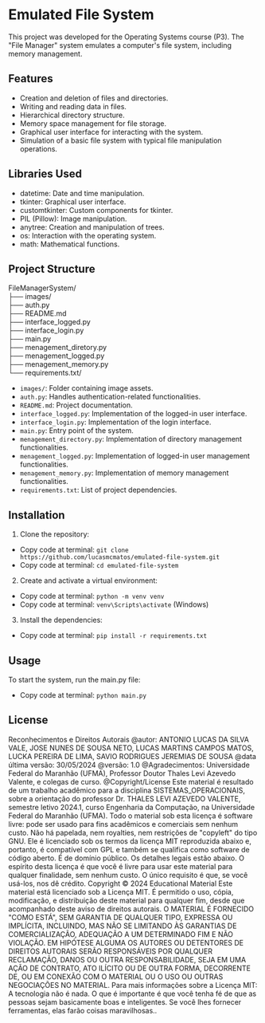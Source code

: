# Emulated File System

This project was developed for the Operating Systems course (P3). The "File Manager" system emulates a computer's file system, including memory management.

## Features
- Creation and deletion of files and directories.
- Writing and reading data in files.
- Hierarchical directory structure.
- Memory space management for file storage.
- Graphical user interface for interacting with the system.
- Simulation of a basic file system with typical file manipulation operations.

## Libraries Used
- datetime: Date and time manipulation.
- tkinter: Graphical user interface.
- customtkinter: Custom components for tkinter.
- PIL (Pillow): Image manipulation.
- anytree: Creation and manipulation of trees.
- os: Interaction with the operating system.
- math: Mathematical functions.

## Project Structure
FileManagerSystem/  
├── images/  
├── auth.py  
├── README.md  
├── interface_logged.py  
├── interface_login.py  
├── main.py  
├── menagement_diretory.py  
├── menagement_logged.py  
├── menagement_memory.py  
└── requirements.txt/  

- `images/`: Folder containing image assets.
- `auth.py`: Handles authentication-related functionalities.
- `README.md`: Project documentation.
- `interface_logged.py`: Implementation of the logged-in user interface.
- `interface_login.py`: Implementation of the login interface.
- `main.py`: Entry point of the system.
- `menagement_directory.py`: Implementation of directory management functionalities.
- `menagement_logged.py`: Implementation of logged-in user management functionalities.
- `menagement_memory.py`: Implementation of memory management functionalities.
- `requirements.txt`: List of project dependencies.

## Installation
1. Clone the repository:

- Copy code at terminal: `git clone https://github.com/lucasmcmatos/emulated-file-system.git`
- Copy code at terminal: `cd emulated-file-system`

2. Create and activate a virtual environment:

- Copy code at terminal: `python -m venv venv`
- Copy code at terminal: `venv\Scripts\activate` (Windows)

3. Install the dependencies:

- Copy code at terminal: `pip install -r requirements.txt`

## Usage
To start the system, run the main.py file:

- Copy code at terminal: `python main.py`

## License

Reconhecimentos e Direitos Autorais @autor: ANTONIO LUCAS DA SILVA VALE, JOSE NUNES DE SOUSA NETO, LUCAS MARTINS CAMPOS MATOS, LUCKA PEREIRA DE LIMA, SAVIO RODRIGUES JEREMIAS DE SOUSA @data última versão: 30/05/2024 @versão: 1.0 @Agradecimentos: Universidade Federal do Maranhão (UFMA), Professor Doutor Thales Levi Azevedo Valente, e colegas de curso. @Copyright/License Este material é resultado de um trabalho acadêmico para a disciplina SISTEMAS_OPERACIONAIS, sobre a orientação do professor Dr. THALES LEVI AZEVEDO VALENTE, semestre letivo 2024.1, curso Engenharia da Computação, na Universidade Federal do Maranhão (UFMA). Todo o material sob esta licença é software livre: pode ser usado para fins acadêmicos e comerciais sem nenhum custo. Não há papelada, nem royalties, nem restrições de "copyleft" do tipo GNU. Ele é licenciado sob os termos da licença MIT reproduzida abaixo e, portanto, é compatível com GPL e também se qualifica como software de código aberto. É de domínio público. Os detalhes legais estão abaixo. O espírito desta licença é que você é livre para usar este material para qualquer finalidade, sem nenhum custo. O único requisito é que, se você usá-los, nos dê crédito. Copyright © 2024 Educational Material Este material está licenciado sob a Licença MIT. É permitido o uso, cópia, modificação, e distribuição deste material para qualquer fim, desde que acompanhado deste aviso de direitos autorais. O MATERIAL É FORNECIDO "COMO ESTÁ", SEM GARANTIA DE QUALQUER TIPO, EXPRESSA OU IMPLÍCITA, INCLUINDO, MAS NÃO SE LIMITANDO ÀS GARANTIAS DE COMERCIALIZAÇÃO, ADEQUAÇÃO A UM DETERMINADO FIM E NÃO VIOLAÇÃO. EM HIPÓTESE ALGUMA OS AUTORES OU DETENTORES DE DIREITOS AUTORAIS SERÃO RESPONSÁVEIS POR QUALQUER RECLAMAÇÃO, DANOS OU OUTRA RESPONSABILIDADE, SEJA EM UMA AÇÃO DE CONTRATO, ATO ILÍCITO OU DE OUTRA FORMA, DECORRENTE DE, OU EM CONEXÃO COM O MATERIAL OU O USO OU OUTRAS NEGOCIAÇÕES NO MATERIAL. Para mais informações sobre a Licença MIT: A tecnologia não é nada. O que é importante é que você tenha fé de que as pessoas sejam basicamente boas e inteligentes. Se você lhes fornecer ferramentas, elas farão coisas maravilhosas..

